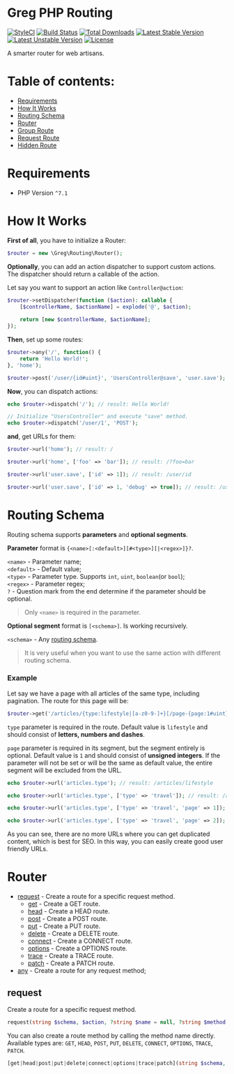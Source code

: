 # Greg PHP Routing

[![StyleCI](https://styleci.io/repos/70080128/shield?style=flat)](https://styleci.io/repos/70080128)
[![Build Status](https://travis-ci.org/greg-md/php-router.svg)](https://travis-ci.org/greg-md/php-router)
[![Total Downloads](https://poser.pugx.org/greg-md/php-router/d/total.svg)](https://packagist.org/packages/greg-md/php-router)
[![Latest Stable Version](https://poser.pugx.org/greg-md/php-router/v/stable.svg)](https://packagist.org/packages/greg-md/php-router)
[![Latest Unstable Version](https://poser.pugx.org/greg-md/php-router/v/unstable.svg)](https://packagist.org/packages/greg-md/php-router)
[![License](https://poser.pugx.org/greg-md/php-router/license.svg)](https://packagist.org/packages/greg-md/php-router)

A smarter router for web artisans.

# Table of contents:

* [Requirements](#requirements)
* [How It Works](#how-it-works)
* [Routing Schema](#routing-schema)
* [Router](#router)
* [Group Route](#group-route)
* [Request Route](#request-route)
* [Hidden Route](#hidden-route)

# Requirements

* PHP Version `^7.1`

# How It Works

**First of all**, you have to initialize a Router:

```php
$router = new \Greg\Routing\Router();
```

**Optionally**, you can add an action dispatcher to support custom actions.
The dispatcher should return a callable of the action.

Let say you want to support an action like `Controller@action`:

```php
$router->setDispatcher(function ($action): callable {
    [$controllerName, $actionName] = explode('@', $action);
    
    return [new $controllerName, $actionName];
});
```

**Then**, set up some routes:

```php
$router->any('/', function() {
    return 'Hello World!';
}, 'home');

$router->post('/user/{id#uint}', 'UsersController@save', 'user.save');
```

**Now**, you can dispatch actions:

```php
echo $router->dispatch('/'); // result: Hello World!

// Initialize "UsersController" and execute "save" method.
echo $router->dispatch('/user/1', 'POST');
```

**and**, get URLs for them:

```php
$router->url('home'); // result: /

$router->url('home', ['foo' => 'bar']); // result: /?foo=bar

$router->url('user.save', ['id' => 1]); // result: /user/id

$router->url('user.save', ['id' => 1, 'debug' => true]); // result: /user/id?debug=true
```

# Routing Schema

Routing schema supports **parameters** and **optional segments**.

**Parameter** format is `{<name>[:<default>][#<type>][|<regex>]}?`.

`<name>` - Parameter name;  
`<default>` - Default value;  
`<type>` - Parameter type. Supports `int`, `uint`, `boolean`(or `bool`);  
`<regex>` - Parameter regex;  
`?` - Question mark from the end determine if the parameter should be optional.

> Only `<name>` is required in the parameter.

**Optional segment** format is `[<schema>]`. Is working recursively.

`<schema>` - Any [routing schema](#routing-schema).

> It is very useful when you want to use the same action with different routing schema.

### Example

Let say we have a page with all articles of the same type, including pagination. The route for this page will be:

```php
$router->get('/articles/{type:lifestyle|[a-z0-9-]+}[/page-{page:1#uint}]', 'ArticlesController@type', 'articles.type');
```

`type` parameter is required in the route. Default value is `lifestyle` and should consist of **letters, numbers and dashes**.

`page` parameter is required in its segment, but the segment entirely is optional. Default value is `1` and should consist of **unsigned integers**.
If the parameter will not be set or will be the same as default value, the entire segment will be excluded from the URL.

```php
echo $router->url('articles.type'); // result: /articles/lifestyle

echo $router->url('articles.type', ['type' => 'travel']); // result: /articles/travel

echo $router->url('articles.type', ['type' => 'travel', 'page' => 1]); // result: /articles/travel

echo $router->url('articles.type', ['type' => 'travel', 'page' => 2]); // result: /articles/travel/page-2
```

As you can see, there are no more URLs where you can get duplicated content, which is best for SEO.
In this way, you can easily create good user friendly URLs.

# Router

* [request](#request) - Create a route for a specific request method.
    * [get](#request) - Create a GET route.
    * [head](#request) - Create a HEAD route.
    * [post](#request) - Create a POST route.
    * [put](#request) - Create a PUT route.
    * [delete](#request) - Create a DELETE route.
    * [connect](#request) - Create a CONNECT route.
    * [options](#request) - Create a OPTIONS route.
    * [trace](#request) - Create a TRACE route.
    * [patch](#request) - Create a PATCH route.
* [any](#any) - Create a route for any request method;

## request

Create a route for a specific request method.

```php
request(string $schema, $action, ?string $name = null, ?string $method = null): RequestRoute
```

You can also create a route method by calling the method name directly.
Available types are: `GET`, `HEAD`, `POST`, `PUT`, `DELETE`, `CONNECT`, `OPTIONS`, `TRACE`, `PATCH`.

```php
[get|head|post|put|delete|connect|options|trace|patch](string $schema, $action, ?string $name = null): RequestRoute
```
